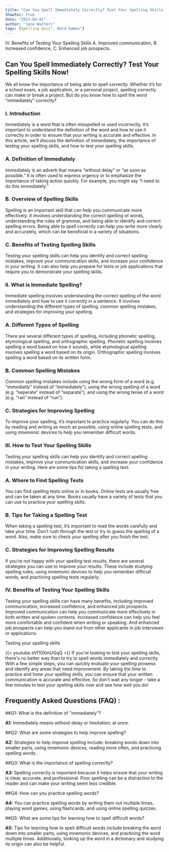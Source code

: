 ```yaml
---
title: "Can You Spell Immediately Correctly? Test Your Spelling Skills Now!"
ShowToc: true 
date: "2023-04-01"
author: "Jane Walters" 
tags: [Spelling Quiz", Word Games"]
---
```

IV. Benefits of Testing Your Spelling Skills A. Improved communication, B. Increased confidence, C. Enhanced job prospects.

## Can You Spell Immediately Correctly? Test Your Spelling Skills Now!

We all know the importance of being able to spell correctly. Whether it’s for a school exam, a job application, or a personal project, spelling correctly can make or break a project. But do you know how to spell the word “immediately” correctly? 

### I. Introduction 

Immediately is a word that is often misspelled or used incorrectly. It’s important to understand the definition of the word and how to use it correctly in order to ensure that your writing is accurate and effective. In this article, we’ll discuss the definition of immediately, the importance of testing your spelling skills, and how to test your spelling skills. 

### A. Definition of Immediately 

Immediately is an adverb that means “without delay” or “as soon as possible.” It is often used to express urgency or to emphasize the importance of taking action quickly. For example, you might say “I need to do this immediately.” 

### B. Overview of Spelling Skills 

Spelling is an important skill that can help you communicate more effectively. It involves understanding the correct spelling of words, understanding the rules of grammar, and being able to identify and correct spelling errors. Being able to spell correctly can help you write more clearly and accurately, which can be beneficial in a variety of situations. 

### C. Benefits of Testing Spelling Skills 

Testing your spelling skills can help you identify and correct spelling mistakes, improve your communication skills, and increase your confidence in your writing. It can also help you prepare for tests or job applications that require you to demonstrate your spelling skills. 

### II. What is Immediate Spelling? 

Immediate spelling involves understanding the correct spelling of the word immediately and how to use it correctly in a sentence. It involves understanding the different types of spelling, common spelling mistakes, and strategies for improving your spelling. 

### A. Different Types of Spelling 

There are several different types of spelling, including phonetic spelling, etymological spelling, and orthographic spelling. Phonetic spelling involves spelling a word based on how it sounds, while etymological spelling involves spelling a word based on its origin. Orthographic spelling involves spelling a word based on its written form. 

### B. Common Spelling Mistakes 

Common spelling mistakes include using the wrong form of a word (e.g. “immediatly” instead of “immediately”), using the wrong spelling of a word (e.g. “seperate” instead of “separate”), and using the wrong tense of a word (e.g. “ran” instead of “run”). 

### C. Strategies for Improving Spelling 

To improve your spelling, it’s important to practice regularly. You can do this by reading and writing as much as possible, using online spelling tests, and using mnemonic devices to help you remember difficult words. 

### III. How to Test Your Spelling Skills 

Testing your spelling skills can help you identify and correct spelling mistakes, improve your communication skills, and increase your confidence in your writing. Here are some tips for taking a spelling test: 

### A. Where to Find Spelling Tests 

You can find spelling tests online or in books. Online tests are usually free and can be taken at any time. Books usually have a variety of tests that you can use to practice your spelling skills. 

### B. Tips for Taking a Spelling Test 

When taking a spelling test, it’s important to read the words carefully and take your time. Don’t rush through the test or try to guess the spelling of a word. Also, make sure to check your spelling after you finish the test. 

### C. Strategies for Improving Spelling Results 

If you’re not happy with your spelling test results, there are several strategies you can use to improve your results. These include studying spelling rules, using mnemonic devices to help you remember difficult words, and practicing spelling tests regularly. 

### IV. Benefits of Testing Your Spelling Skills 

Testing your spelling skills can have many benefits, including improved communication, increased confidence, and enhanced job prospects. Improved communication can help you communicate more effectively in both written and spoken contexts. Increased confidence can help you feel more comfortable and confident when writing or speaking. And enhanced job prospects can help you stand out from other applicants in job interviews or applications. 

Testing your spelling skills

{{< youtube eVf10XmUGqQ >}} 
If you're looking to test your spelling skills, there's no better way than to try to spell words immediately and correctly. With a few simple steps, you can quickly evaluate your spelling prowess and identify any areas that need improvement. By taking the time to practice and hone your spelling skills, you can ensure that your written communication is accurate and effective. So don't wait any longer - take a few minutes to test your spelling skills now and see how well you do!

## Frequently Asked Questions (FAQ) :
##Q1: What is the definition of "immediately"?

**A1:** Immediately means without delay or hesitation; at once. 

##Q2: What are some strategies to help improve spelling?

**A2:** Strategies to help improve spelling include: breaking words down into smaller parts, using mnemonic devices, reading more often, and practicing spelling words.

##Q3: What is the importance of spelling correctly?

**A3:** Spelling correctly is important because it helps ensure that your writing is clear, accurate, and professional. Poor spelling can be a distraction to the reader and can make your writing seem less credible.

##Q4: How can you practice spelling words?

**A4:** You can practice spelling words by writing them out multiple times, playing word games, using flashcards, and using online spelling quizzes.

##Q5: What are some tips for learning how to spell difficult words?

**A5:** Tips for learning how to spell difficult words include breaking the word down into smaller parts, using mnemonic devices, and practicing the word multiple times. Additionally, looking up the word in a dictionary and studying its origin can also be helpful.





